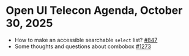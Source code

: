 Open UI Telecon Agenda, October 30, 2025
===================================

* How to make an accessible searchable `select` list? [#847](https://github.com/openui/open-ui/issues/847)
* Some thoughts and questions about combobox [#1273](https://github.com/openui/open-ui/issues/1273#issuecomment-3412722822)
